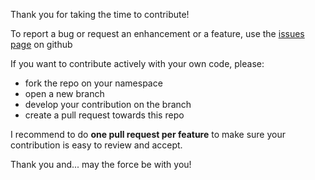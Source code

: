 Thank you for taking the time to contribute!

To report a bug or request an enhancement or a feature, use the [issues page](https://github.com/verlok/lazyload/issues) on github

If you want to contribute actively with your own code, please:
- fork the repo on your namespace
- open a new branch
- develop your contribution on the branch
- create a pull request towards this repo

I recommend to do **one pull request per feature** to make sure your contribution is easy to review and accept.

Thank you and... may the force be with you!
